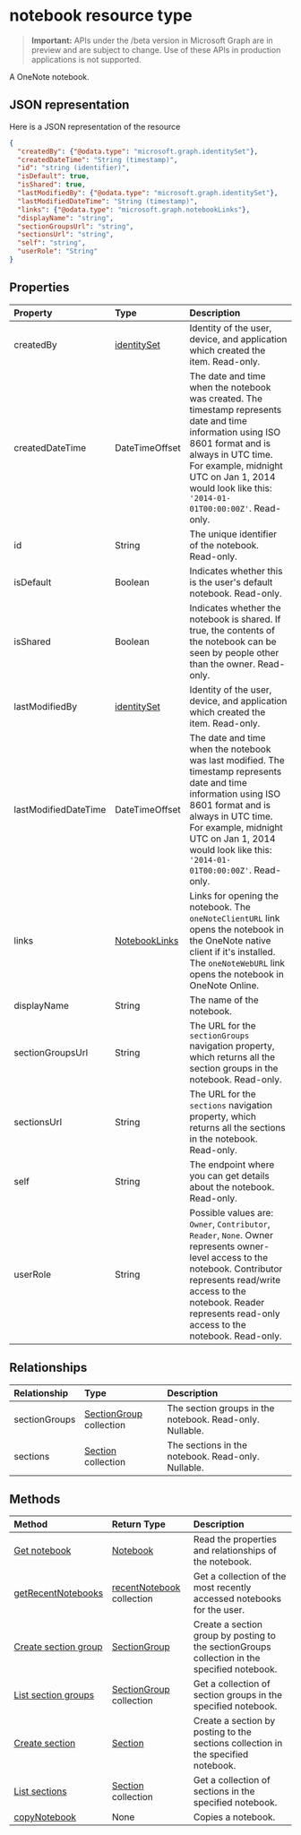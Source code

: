 # notebook resource type

> **Important:** APIs under the /beta version in Microsoft Graph are in preview and are subject to change. Use of these APIs in production applications is not supported.

A OneNote notebook.

## JSON representation

Here is a JSON representation of the resource

<!-- {
  "blockType": "resource",
  "optionalProperties": [
    "sectionGroups",
    "sections"
  ],
  "@odata.type": "microsoft.graph.notebook"
}-->

```json
{
  "createdBy": {"@odata.type": "microsoft.graph.identitySet"},
  "createdDateTime": "String (timestamp)",
  "id": "string (identifier)",
  "isDefault": true,
  "isShared": true,
  "lastModifiedBy": {"@odata.type": "microsoft.graph.identitySet"},
  "lastModifiedDateTime": "String (timestamp)",
  "links": {"@odata.type": "microsoft.graph.notebookLinks"},
  "displayName": "string",
  "sectionGroupsUrl": "string",
  "sectionsUrl": "string",
  "self": "string",
  "userRole": "String"
}

```
## Properties
| Property	   | Type	|Description|
|:---------------|:--------|:----------|
|createdBy|[identitySet](identityset.md)|Identity of the user, device, and application which created the item. Read-only.|
|createdDateTime|DateTimeOffset|The date and time when the notebook was created. The timestamp represents date and time information using ISO 8601 format and is always in UTC time. For example, midnight UTC on Jan 1, 2014 would look like this: `'2014-01-01T00:00:00Z'`. Read-only.|
|id|String|The unique identifier of the notebook. Read-only.|
|isDefault|Boolean|Indicates whether this is the user's default notebook. Read-only.|
|isShared|Boolean|Indicates whether the notebook is shared. If true, the contents of the notebook can be seen by people other than the owner. Read-only.|
|lastModifiedBy|[identitySet](identityset.md)|Identity of the user, device, and application which created the item. Read-only.|
|lastModifiedDateTime|DateTimeOffset|The date and time when the notebook was last modified. The timestamp represents date and time information using ISO 8601 format and is always in UTC time. For example, midnight UTC on Jan 1, 2014 would look like this: `'2014-01-01T00:00:00Z'`. Read-only.|
|links|[NotebookLinks](notebooklinks.md)|Links for opening the notebook. The `oneNoteClientURL` link opens the notebook in the OneNote native client if it's installed. The `oneNoteWebURL` link opens the notebook in OneNote Online.|
|displayName|String|The name of the notebook.|
|sectionGroupsUrl|String|The URL for the `sectionGroups` navigation property, which returns all the section groups in the notebook. Read-only.|
|sectionsUrl|String|The URL for the `sections` navigation property, which returns all the sections in the notebook. Read-only.|
|self|String|The endpoint where you can get details about the notebook. Read-only.|
|userRole|String|Possible values are: `Owner`, `Contributor`, `Reader`, `None`. Owner represents owner-level access to the notebook. Contributor represents read/write access to the notebook. Reader represents read-only access to the notebook. Read-only.|

## Relationships
| Relationship | Type	|Description|
|:---------------|:--------|:----------|
|sectionGroups|[SectionGroup](sectiongroup.md) collection|The section groups in the notebook. Read-only. Nullable.|
|sections|[Section](section.md) collection|The sections in the notebook. Read-only. Nullable.|

## Methods

| Method		   | Return Type	|Description|
|:---------------|:--------|:----------|
|[Get notebook](../api/notebook_get.md) | [Notebook](notebook.md) |Read the properties and relationships of the notebook.|
|[getRecentNotebooks](../api/notebook_getrecentnotebooks.md) | [recentNotebook](recentnotebook.md) collection | Get a collection of the most recently accessed notebooks for the user. |
|[Create section group](../api/notebook_post_sectiongroups.md) |[SectionGroup](sectiongroup.md)| Create a section group by posting to the sectionGroups collection in the specified notebook.|
|[List section groups](../api/notebook_list_sectiongroups.md) |[SectionGroup](sectiongroup.md) collection| Get a collection of section groups in the specified notebook.|
|[Create section](../api/notebook_post_sections.md) |[Section](section.md)| Create a section by posting to the sections collection in the specified notebook.|
|[List sections](../api/notebook_list_sections.md) |[Section](section.md) collection| Get a collection of sections in the specified notebook.|
|[copyNotebook](../api/notebook_copynotebook.md)| None | Copies a notebook.|

<!-- uuid: 8fcb5dbc-d5aa-4681-8e31-b001d5168d79
2015-10-25 14:57:30 UTC -->
<!-- {
  "type": "#page.annotation",
  "description": "notebook resource",
  "keywords": "",
  "section": "documentation",
  "tocPath": ""
}-->
